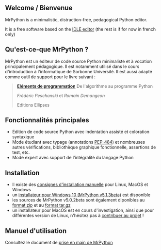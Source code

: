 ## Welcome / Bienvenue

MrPython is a minimalistic, distraction-free, pedagogical Python editor.

It is a free software based on the [IDLE editor](https://docs.python.org/3/library/idle.html)
(the rest is if for now in french only)

## Qu'est-ce-que MrPython ?

MrPython est un éditeur de code source Python minimaliste et à vocation principalement pédagogique. Il est notamment utilisé dans le cours d'introduction à l'informatique de Sorbonne Université. Il est aussi adapté comme outil de support pour le livre suivant :

> [**Eléments de programmation**](https://www.editions-ellipses.fr/accueil/10671-elements-de-programmation-de-lalgorithme-au-programme-python-9782340041066.html)
> De l'algorithme au programme Python
>
> *Frédéric Peschanski* et *Romain Demangeon*
>
> Editions Ellipses

## Fonctionnalités principales

 - Edition de code source Python avec indentation assisté et coloration syntaxique
 - Mode étudiant avec typage (annotations [PEP-484](https://www.python.org/dev/peps/pep-0484/)) et nombreuses autres vérifications, bibliothèque graphique fonctionnelle, assertions de test, etc.
 - Mode expert avec support de l'intégralité du langage Python

## Installation

- Il existe des [consignes d'installation manuelle](https://nohtyprm.github.io/MrPython/install-FR) pour Linux, MacOS et Windows
- un [installateur pour Windows 10 (MrPython v5.1.3beta)](https://github.com/nohtyprm/MrPython/raw/win-installer/mrpython_5_1_3beta_install_FR.exe) est disponible
- les sources de MrPython v5.0.2beta sont également diponibles au [format zip](https://github.com/nohtyprm/MrPython/archive/v5.1.3beta.zip) et au [format tar.gz](https://github.com/nohtyprm/MrPython/archive/v5.1.3beta.tar.gz)
- un installateur pour MacOS est en cours d'investigation, ainsi que pour différentes version de Linux, n'hésitez pas à [contribuer au projet](https://github.com/nohtyprm/MrPython) !

## Manuel d'utilisation

Consultez le document de [prise en main de MrPython](https://nohtyprm.github.io/MrPython/manual-FR)
